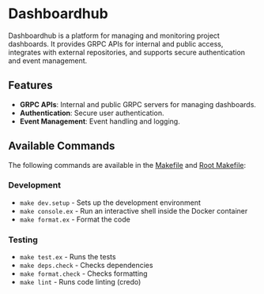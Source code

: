 # Dashboardhub

Dashboardhub is a platform for managing and monitoring project dashboards. It provides GRPC APIs for internal and public access, integrates with external repositories, and supports secure authentication and event management.

## Features

- **GRPC APIs**: Internal and public GRPC servers for managing dashboards.
- **Authentication**: Secure user authentication.
- **Event Management**: Event handling and logging.

## Available Commands

The following commands are available in the [Makefile](Makefile) and [Root Makefile](../Makefile):

### Development
- `make dev.setup` - Sets up the development environment
- `make console.ex` - Run an interactive shell inside the Docker container
- `make format.ex` - Format the code

### Testing
- `make test.ex` - Runs the tests
- `make deps.check` - Checks dependencies
- `make format.check` - Checks formatting
- `make lint` - Runs code linting (credo)